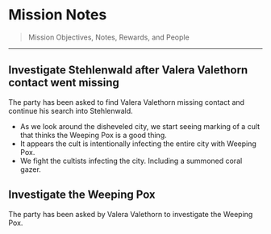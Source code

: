 # Mission Notes
> Mission Objectives, Notes, Rewards, and People

---

## Investigate Stehlenwald after Valera Valethorn contact went missing
The party has been asked to find Valera Valethorn missing contact and continue his search into Stehlenwald.
* As we look around the disheveled city, we start seeing marking of a cult that thinks the Weeping Pox is a good thing.
* It appears the cult is intentionally infecting the entire city with Weeping Pox.
* We fight the cultists infecting the city. Including a summoned coral gazer. 

## Investigate the Weeping Pox
The party has been asked by Valera Valethorn to investigate the Weeping Pox.
